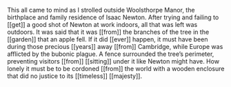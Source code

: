 This all came to mind as I strolled outside Woolsthorpe Manor, the birthplace and family residence of Isaac Newton. After trying and failing to [[get]] a good shot of Newton at work indoors, all that was left was outdoors. It was said that it was [[from]] the branches of the tree in the [[garden]] that an apple fell. If it did [[ever]] happen, it must have been during those precious [[years]] away [[from]] Cambridge, while Europe was afflicted by the bubonic plague. A fence surrounded the tree’s perimeter, preventing visitors [[from]] [[sitting]] under it like Newton might have. How lonely it must be to be cordoned [[from]] the world with a wooden enclosure that did no justice to its [[timeless]] [[majesty]].